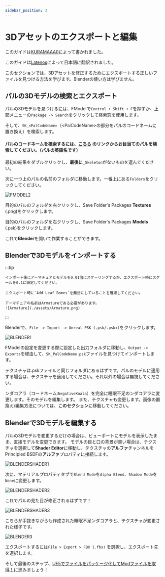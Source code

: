 ```yaml
---
sidebar_position: 3
---
```


# 3Dアセットのエクスポートと編集

このガイドは[KURAMAAA0](https://github.com/KURAMAAA0/PalModding)によって書かれました。

このガイドは[Latenos](https://github.com/Latenos/PalWorldModDocs)によって日本語に翻訳されました。

このセクションでは、3Dアセットを修正するためにエクスポートする正しいファイルを見つける方法を学びます。Blenderの使い方は学びません。

## パルの3Dモデルの検索とエクスポート

パルの3Dモデルを見つけるには、FModelで`Control + Shift + F`を押すか、上部メニューの`Package -> Search`をクリックして検索窓を使用します。

そして、`SK_<PalCodeName>`（\<PalCodeName\>の部分をパルのコードネームに置き換え）を検索します。

#### パルのコードネームを検索するには、**[こちら](https://github.com/KURAMAAA0/PalModding/blob/main/PalNamesCodeNames.txt "こちら")** のリンクからお目当てのパルを検索してください。（パルの英語名です）

最初の結果をダブルクリックし、**最後に**`_Skeleton`がないものを選んでください。

次に一つ上のパルの名前のフォルダに移動します。一番上にある`Folders`をクリックしてください。

![FMODEL2](https://github.com/KURAMAAA0/PalModding/assets/58988462/6c0d144c-5a52-465b-8d76-f404d6ab3474)

目的のパルのフォルダを右クリックし、Save Folder's Packages **Textures** (.png)をクリックします。

目的のパルのフォルダを右クリックし、Save Folder's Packages **Models** (.psk)をクリックします。

これで**Blender**を開いて作業することができます。

## Blenderで3Dモデルをインポートする

:::tip

    インポート後にアーマチュアとモデルを0.01倍にスケーリングするか、エクスポート時にスケールを0.1に設定してください。

    エクスポート時に`Add Leaf Bones`を無効にしていることを確認してください。

    アーマチュアの名前はArmatureである必要があります。
    ![Armature](./assets/Armature.png)
:::

Blenderで、`File -> Import -> Unreal PSK (.psk/.pskx)`をクリックします。

![BLENDER1](https://github.com/KURAMAAA0/PalModding/assets/58988462/98e6e332-75d2-4c60-ad49-d557459ce8d4)

FModelの設定を変更する際に設定した出力フォルダに移動し、`Output -> Exports`を経由して、`SK_PalCodeName.psk`ファイルを見つけてインポートします。

テクスチャは.pskファイルと同じフォルダにあるはずです。パルのモデルに適用する場合は、テクスチャを適用してください。それ以外の場合は無視してください。

ンダコアラ（コードネーム:`NegativeKoala`）を完全に睡眠不足のンダコアラに変更します。そのモデルを編集します。
また、テクスチャも変更します。画像の置換え/編集方法については、**このセクション**に移動してください。


## Blenderで3Dモデルを編集する
パルの3Dモデルを変更するだけの場合は、ビューポートにモデルを表示したまま、直接モデルを変更できます。
モデルの目と口の背景が黒い場合は、テクスチャを選択して**Shader Editor**に移動し、テクスチャの**アルファ**チャンネルをPrincipled BSDFの**アルファ**プロパティに接続します。

![BLENDERSHADER1](https://github.com/KURAMAAA0/PalModding/assets/58988462/c988b8db-3d1a-48ed-b597-8beda449cfb8)

次に、マテリアルプロパティタブで`Blend Mode`を`Alpha Blend`、`Shadow Mode`を`None`に変更します。

![BLENDERSHADER2](https://github.com/KURAMAAA0/PalModding/assets/58988462/41e5a112-f107-468d-b69b-e38b9a36bfce)

これでパルの見た目が修正されるはずです！

![BLENDERSHADER3](https://github.com/KURAMAAA0/PalModding/assets/58988462/d0b93d38-ea6d-4a27-9ac4-14beab123f1f)

こちらが手抜きながらも作成された睡眠不足ンダコアラと、テクスチャが変更された様子です。

![BLENDER3](https://github.com/KURAMAAA0/PalModding/assets/58988462/3cd4b1f6-17d9-4160-8c04-d0acc640ce92)

エクスポートするには`File > Export > FBX (.fbx)` を選択し、エクスポート先を選択します。

そして最後のステップ、[UE5でファイルをパッケージ化してModファイルを取得！](https://github.com/KURAMAAA0/PalModding/blob/main/Assset%20Swap%20Guide/PackagingInUE5.md)に進みましょう！　
